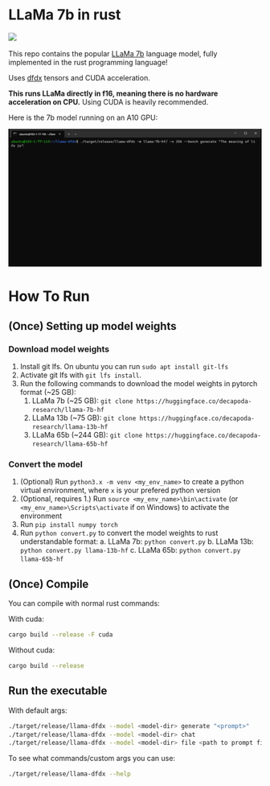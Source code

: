 # LLaMa 7b in rust

[![](https://dcbadge.vercel.app/api/server/AtUhGqBDP5)](https://discord.gg/AtUhGqBDP5)

This repo contains the popular [LLaMa 7b](https://ai.facebook.com/blog/large-language-model-llama-meta-ai/)
language model, fully implemented in the rust programming language!

Uses [dfdx](https://github.com/coreylowman/dfdx) tensors and CUDA acceleration.

**This runs LLaMa directly in f16, meaning there is no hardware acceleration on CPU.** Using CUDA is heavily recommended.

Here is the 7b model running on an A10 GPU:

![](llama-7b-a10.gif)

# How To Run

## (Once) Setting up model weights

### Download model weights
1. Install git lfs. On ubuntu you can run `sudo apt install git-lfs`
2. Activate git lfs with `git lfs install`.
3. Run the following commands to download the model weights in pytorch format (~25 GB):
    1. LLaMa 7b (~25 GB): `git clone https://huggingface.co/decapoda-research/llama-7b-hf`
    2. LLaMa 13b (~75 GB): `git clone https://huggingface.co/decapoda-research/llama-13b-hf`
    3. LLaMa 65b (~244 GB): `git clone https://huggingface.co/decapoda-research/llama-65b-hf`

### Convert the model
1. (Optional) Run `python3.x -m venv <my_env_name>` to create a python virtual environment, where `x` is your prefered python version
2. (Optional, requires 1.) Run `source <my_env_name>\bin\activate` (or `<my_env_name>\Scripts\activate` if on Windows) to activate the environment
3. Run `pip install numpy torch`
4. Run `python convert.py` to convert the model weights to rust understandable format:
    a. LLaMa 7b: `python convert.py`
    b. LLaMa 13b: `python convert.py llama-13b-hf`
    c. LLaMa 65b: `python convert.py llama-65b-hf`

## (Once) Compile

You can compile with normal rust commands:

With cuda:
```bash
cargo build --release -F cuda
```

Without cuda:
```bash
cargo build --release
```

## Run the executable

With default args:
```bash
./target/release/llama-dfdx --model <model-dir> generate "<prompt>"
./target/release/llama-dfdx --model <model-dir> chat
./target/release/llama-dfdx --model <model-dir> file <path to prompt file>
```

To see what commands/custom args you can use:
```bash
./target/release/llama-dfdx --help
```
